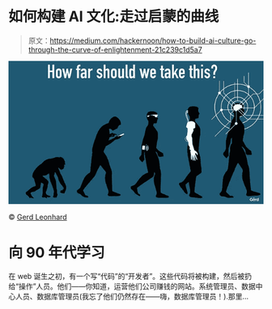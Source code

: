 # 如何构建 AI 文化:走过启蒙的曲线

> 原文：<https://medium.com/hackernoon/how-to-build-ai-culture-go-through-the-curve-of-enlightenment-21c239c1d5a7>

![](img/800dde46a3f62a6f1da3a4fd4012282f.png)

© [Gerd Leonhard](https://www.flickr.com/photos/gleonhard/33661760430/)

# 向 90 年代学习

在 web 诞生之初，有一个写“代码”的“开发者”。这些代码将被构建，然后被扔给“操作”人员。他们——你知道，运营他们公司赚钱的网站。系统管理员、数据中心人员、数据库管理员(我忘了他们仍然存在——嗨，数据库管理员！).那里…